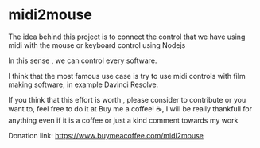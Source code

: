 # midi2mouse

The idea behind this project is to connect  the control that we have using midi with the mouse or keyboard control using Nodejs

In this sense , we can control every software.

I think that the most famous use case is try to use midi controls with film making software, in example Davinci Resolve.

If you think that this effort is worth , please consider to contribute or you want to, feel free to do it at Buy me a coffee! ☕, I will be really thankfull for anything even if it is a coffee or just a kind comment towards my work

Donation link:
https://www.buymeacoffee.com/midi2mouse
